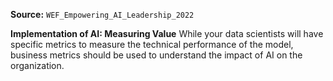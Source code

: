 **Source:** `WEF_Empowering_AI_Leadership_2022`

**Implementation of AI: Measuring Value**
While your data scientists will have specific metrics to measure the technical performance of the model, business metrics should be used to understand the impact of AI on the organization.

